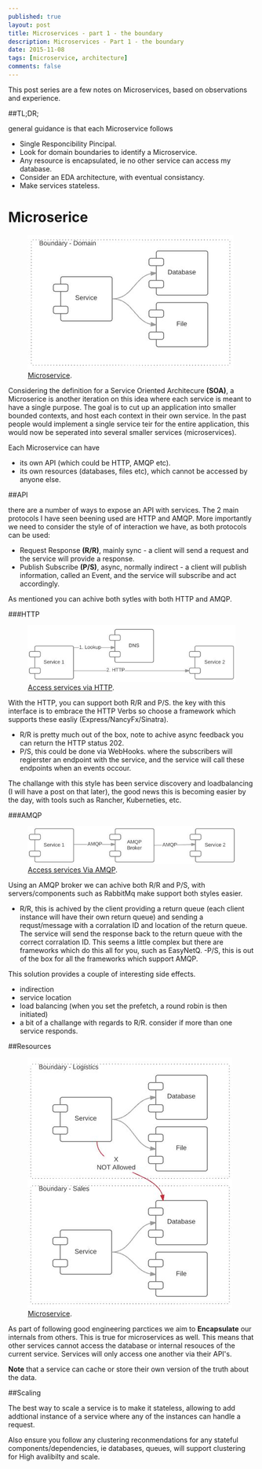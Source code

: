 ```yaml
---
published: true
layout: post
title: Microservices - part 1 - the boundary
description: Microservices - Part 1 - the boundary
date: 2015-11-08
tags: [microservice, architecture]
comments: false
---
```


This post series are a few notes on Microservices, based on observations and experience.

##TL;DR;

general guidance is that each Microservice follows

- Single Responcibility Pincipal.
- Look for domain boundaries to identify a Microservice.
- Any resource is encapsulated, ie no other service can access my database.
- Consider an EDA architecture, with eventual consistancy.
- Make services stateless.

# Microserice

<figure>
	<a href="../images/posts/2015/microservices/service-boundary.JPG"><img src="../images/posts/2015/microservices/service-boundary.JPG"></img></a>
	<figcaption><a href="../images/posts/2015/microservices/service-boundary.JPG" title="Microserive">Microservice</a>.</figcaption>
</figure>


Considering the definition for a Service Oriented Architecure **(SOA)**, a Microserice is another iteration on this idea where each service is meant to have a single purpose. The goal is to cut up an application into smaller bounded contexts, and host each context in their own service. In the past people would implement a single service teir for the entire application, this would now be seperated into several smaller services (microservices).

Each Microservice can have

- its own API (which could be HTTP, AMQP etc).
- its own resources (databases, files etc), which cannot be accessed by anyone else.


##API

there are a number of ways to expose an API with services. The 2 main protocols I have seen beening used are HTTP and AMQP. More importantly we need to consider the style of of interaction we have, as both protocols can be used:

- Request Response **(R/R)**, mainly sync - a client will send a request and the service will provide a response.
- Publish Subscribe **(P/S)**, async, normally indirect - a client will publish information, called an Event, and the service will subscribe and act accordingly.

As mentioned you can achive both sytles with both HTTP and AMQP.

###HTTP

<figure>
	<a href="./../images/posts/2015/microservices/service-http.JPG"><img src="./../images/posts/2015/microservices/service-http.JPG"></img></a>
	<figcaption><a href="./../images/posts/2015/microservices/service-http.JPG" title="Microserive">Access services via HTTP</a>.</figcaption>
</figure>

With the HTTP, you can support both R/R and P/S. the key with this interface is to embrace the HTTP Verbs so choose a framework which supports these easliy (Express/NancyFx/Sinatra).

- R/R is pretty much out of the box, note to achive async feedback you can return the HTTP status 202.
- P/S, this could be done via WebHooks. where the subscribers will regierster an endpoint with the service, and the service will call these endpoints when an events occour.

The challange with this style has been service discovery and loadbalancing (I will have a post on that later), the good news this is becoming easier by the day, with tools such as Rancher, Kuberneties, etc.

###AMQP

<figure>
	<a href="./../images/posts/2015/microservices/service-amqp.JPG"><img src="./../images/posts/2015/microservices/service-amqp.JPG"></img></a>
	<figcaption><a href="./../images/posts/2015/microservices/service-amqp.JPG" title="Microserive">Access services Via AMQP</a>.</figcaption>
</figure>

Using an AMQP broker we can achive both R/R and P/S, with servers/components such as RabbitMq make support both styles easier.

- R/R, this is achived by the client providing a return queue (each client instance will have their own return queue) and sending a requst/message with a corralation ID and location of the return queue. The service will send the response back to the return queue with the correct corralation ID. This seems a little complex but there are frameworks which do this all for you, such as EasyNetQ. 
-P/S, this is out of the box for all the frameworks which support AMQP.

This solution provides a couple of interesting side effects.

- indirection
- service location
- load balancing (when you set the prefetch, a round robin is then initiated)
- a bit of a challange with regards to R/R. consider if more than one service responds.

##Resources

<figure>
	<a href="./../images/posts/2015/microservices/service-boundary-donot access-others.JPG"><img src="./../images/posts/2015/microservices/service-boundary-donot access-others.JPG"></img></a>
	<figcaption><a href="./../images/posts/2015/microservices/service-boundary-donot access-others.JPG" title="Encapsulte resources">Microservice</a>.</figcaption>
</figure>

As part of following good engineering parctices we aim to **Encapsulate** our internals from others. This is true for microservices as well. This means that other services cannot access the database or internal resouces of the current service. Services will only access one another via their API's. 

**Note** that a service can cache or store their own version of the truth about the data.


##Scaling

The best way to scale a service is to make it stateless, allowing to add addtional instance of a service where any of the instances can handle a request.

Also ensure you follow any clustering reconmendations for any stateful components/dependencies, ie databases, queues, will support clustering for High avalibilty and scale.